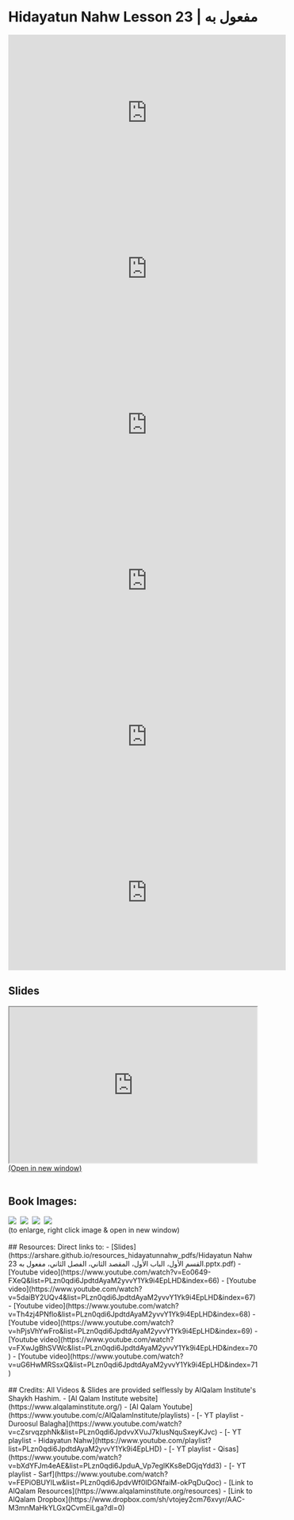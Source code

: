 # Hidayatun Nahw Lesson 23 | مفعول به

<iframe width="560" height="315" src="https://www.youtube-nocookie.com/embed/Eo0649-FXeQ?start=0" frameborder="0" allow="accelerometer; autoplay; encrypted-media; gyroscope; picture-in-picture" allowfullscreen="allowfullscreen"></iframe><BR>

<iframe width="560" height="315" src="https://www.youtube-nocookie.com/embed/5daiBY2UQv4?start=0" frameborder="0" allow="accelerometer; autoplay; encrypted-media; gyroscope; picture-in-picture" allowfullscreen="allowfullscreen"></iframe><BR>

<iframe width="560" height="315" src="https://www.youtube-nocookie.com/embed/Th4zj4PNflo?start=0" frameborder="0" allow="accelerometer; autoplay; encrypted-media; gyroscope; picture-in-picture" allowfullscreen="allowfullscreen"></iframe><BR>

<iframe width="560" height="315" src="https://www.youtube-nocookie.com/embed/hPjsVhYwFro?start=0" frameborder="0" allow="accelerometer; autoplay; encrypted-media; gyroscope; picture-in-picture" allowfullscreen="allowfullscreen"></iframe><BR>

<iframe width="560" height="315" src="https://www.youtube-nocookie.com/embed/FXwJgBhSVWc?start=0" frameborder="0" allow="accelerometer; autoplay; encrypted-media; gyroscope; picture-in-picture" allowfullscreen="allowfullscreen"></iframe><BR>

<iframe width="560" height="315" src="https://www.youtube-nocookie.com/embed/uG6HwMRSsxQ?start=0" frameborder="0" allow="accelerometer; autoplay; encrypted-media; gyroscope; picture-in-picture" allowfullscreen="allowfullscreen"></iframe><BR>

<h2>Slides</h2>
<div>
    <object
    data='https://arshare.github.io/resources_hidayatunnahw_pdfs/Hidayatun Nahw 23 القسم الأول، الباب الأول، المقصد الثاني، الفصل الثاني، مفعول به.pptx.pdf'
    type="application/pdf"
    width="560"
    height="315"
    >
    <iframe
        src='https://arshare.github.io/resources_hidayatunnahw_pdfs/Hidayatun Nahw 23 القسم الأول، الباب الأول، المقصد الثاني، الفصل الثاني، مفعول به.pptx.pdf'
        width="500"
        height="315"
    >
    <p>This browser does not support PDF!</p>
    </iframe>
    </object>
</div>
<A HREF='https://arshare.github.io/resources_hidayatunnahw_pdfs/Hidayatun Nahw 23 القسم الأول، الباب الأول، المقصد الثاني، الفصل الثاني، مفعول به.pptx.pdf' target=_>(Open in new window)</A>
<BR><BR>
<H2>Book Images:</H2>
<IMG SRC='https://arshare.github.io/resources_hidayatunnahw_book_images/036.png' class=bookpage style="max-width: 30%;">&nbsp;&nbsp;<IMG SRC='https://arshare.github.io/resources_hidayatunnahw_book_images/037.png' class=bookpage style="max-width: 30%;">&nbsp;&nbsp;<IMG SRC='https://arshare.github.io/resources_hidayatunnahw_book_images/038.png' class=bookpage style="max-width: 30%;">&nbsp;&nbsp;<IMG SRC='https://arshare.github.io/resources_hidayatunnahw_book_images/039.png' class=bookpage style="max-width: 30%;">&nbsp;&nbsp;<BR>(to enlarge, right click image & open in new window)<BR><BR>
## Resources:
Direct links to:
- [Slides](https://arshare.github.io/resources_hidayatunnahw_pdfs/Hidayatun Nahw 23 القسم الأول، الباب الأول، المقصد الثاني، الفصل الثاني، مفعول به.pptx.pdf)
- [Youtube video](https://www.youtube.com/watch?v=Eo0649-FXeQ&list=PLzn0qdi6JpdtdAyaM2yvvY1Yk9i4EpLHD&index=66)
- [Youtube video](https://www.youtube.com/watch?v=5daiBY2UQv4&list=PLzn0qdi6JpdtdAyaM2yvvY1Yk9i4EpLHD&index=67)
- [Youtube video](https://www.youtube.com/watch?v=Th4zj4PNflo&list=PLzn0qdi6JpdtdAyaM2yvvY1Yk9i4EpLHD&index=68)
- [Youtube video](https://www.youtube.com/watch?v=hPjsVhYwFro&list=PLzn0qdi6JpdtdAyaM2yvvY1Yk9i4EpLHD&index=69)
- [Youtube video](https://www.youtube.com/watch?v=FXwJgBhSVWc&list=PLzn0qdi6JpdtdAyaM2yvvY1Yk9i4EpLHD&index=70)
- [Youtube video](https://www.youtube.com/watch?v=uG6HwMRSsxQ&list=PLzn0qdi6JpdtdAyaM2yvvY1Yk9i4EpLHD&index=71)
<BR><BR>
## Credits:
All Videos & Slides are provided selflessly by AlQalam Institute's Shaykh Hashim.
- [Al Qalam Institute website](https://www.alqalaminstitute.org/)
- [Al Qalam Youtube](https://www.youtube.com/c/AlQalamInstitute/playlists)
- [- YT playlist - Duroosul Balagha](https://www.youtube.com/watch?v=cZsrvqzphNk&list=PLzn0qdi6JpdvvXVuJ7kIusNquSxeyKJvc)
- [- YT playlist - Hidayatun Nahw](https://www.youtube.com/playlist?list=PLzn0qdi6JpdtdAyaM2yvvY1Yk9i4EpLHD)
- [- YT playlist - Qisas](https://www.youtube.com/watch?v=bXdYFJm4eAE&list=PLzn0qdi6JpduA_Vp7eglKKs8eDGjqYdd3)
- [- YT playlist - Sarf](https://www.youtube.com/watch?v=FEPiOBUYlLw&list=PLzn0qdi6JpdvWf0IDGNfaiM-okPqDuQoc)
- [Link to AlQalam Resources](https://www.alqalaminstitute.org/resources)
- [Link to AlQalam Dropbox](https://www.dropbox.com/sh/vtojey2cm76xvyr/AAC-M3mnMaHkYLGxQCvmEiLga?dl=0)
